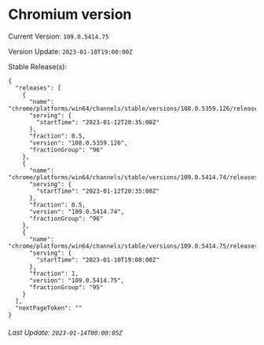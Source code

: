 # Chromium version

Current Version: `109.0.5414.75`

Version Update: `2023-01-10T19:00:00Z`

Stable Release(s):
```
{
  "releases": [
    {
      "name": "chrome/platforms/win64/channels/stable/versions/108.0.5359.126/releases/1673555700",
      "serving": {
        "startTime": "2023-01-12T20:35:00Z"
      },
      "fraction": 0.5,
      "version": "108.0.5359.126",
      "fractionGroup": "96"
    },
    {
      "name": "chrome/platforms/win64/channels/stable/versions/109.0.5414.74/releases/1673555700",
      "serving": {
        "startTime": "2023-01-12T20:35:00Z"
      },
      "fraction": 0.5,
      "version": "109.0.5414.74",
      "fractionGroup": "96"
    },
    {
      "name": "chrome/platforms/win64/channels/stable/versions/109.0.5414.75/releases/1673377200",
      "serving": {
        "startTime": "2023-01-10T19:00:00Z"
      },
      "fraction": 1,
      "version": "109.0.5414.75",
      "fractionGroup": "95"
    }
  ],
  "nextPageToken": ""
}
```

###### Last Update: `2023-01-14T00:00:05Z`
        